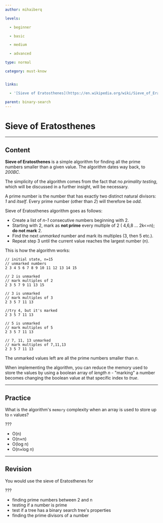 ```yaml
---
author: mihaiberq

levels:

  - beginner

  - basic

  - medium

  - advanced

type: normal

category: must-know


links:

  - '[Sieve of Eratosthenes](https://en.wikipedia.org/wiki/Sieve_of_Eratosthenes){website}'

parent: binary-search
---
```


# Sieve of Eratosthenes

---
## Content

**Sieve of Eratosthenes** is a simple algorithm for finding all the prime numbers smaller than a given value. The algorithm dates way back, to *200BC*.

The simplicity of the algorithm comes from the fact that no *primality testing*, which will be discussed in a further insight, will be necessary.

A prime number is the number that has exactly two distinct natural divisors: *1* and *itself*. Every prime number (other than *2*) will therefore be *odd*.

Sieve of Eratosthenes algorithm goes as follows:
- Create a list of *n-1* consecutive numbers beginning with 2.
- Starting with 2, mark as **not prime** every multiple of 2 ( 4,6,8 ... 2k<=n); **do not mark** 2.
- Find the next *unmarked* number and mark its multiples (3, then 5 etc.).
- Repeat step 3 until the current value reaches the largest number (n).

This is how the algorithm works:
```
// initial state, n=15
// unmarked numbers
2 3 4 5 6 7 8 9 10 11 12 13 14 15

// 2 is unmarked
// mark multiples of 2
2 3 5 7 9 11 13 15

// 3 is unmarked
// mark multiples of 3
2 3 5 7 11 13

//try 4, but it's marked
2 3 5 7 11 13

// 5 is unmarked
// mark multiples of 5
2 3 5 7 11 13

// 7, 11, 13 unmarked
// mark multiples of 7,11,13
2 3 5 7 11 13
```
The unmarked values left are all the prime numbers smaller than *n*.

When implementing the algorithm, you can reduce the memory used to store the values by using a boolean array of *length n* - "marking" a number becomes changing the boolean value at that specific index to *true*.

---
## Practice

What is the algorithm's `memory` complexity when an array is used to store up to `n` values?

???


* O(n)
* O(n×n)
* O(log n)
* O(n×log n)

---
## Revision

You would use the sieve of Eratosthenes for

???


* finding prime numbers between 2 and n
* testing if a number is prime
* test if a tree has a binary search tree's properties
* finding the prime divisors of a number

